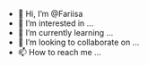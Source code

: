 - 👋 Hi, I’m @Fariisa
- 👀 I’m interested in ...
- 🌱 I’m currently learning ...
- 💞️ I’m looking to collaborate on ...
- 📫 How to reach me ...

<!---
Fariisa/Fariisa is a ✨ special ✨ repository because its `README.md` (this file) appears on your GitHub profile.
You can click the Preview link to take a look at your changes.
--->
